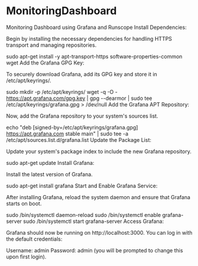 # MonitoringDashboard
Monitoring Dashboard using Grafana and Runscope
Install Dependencies:

Begin by installing the necessary dependencies for handling HTTPS transport and managing repositories.

sudo apt-get install -y apt-transport-https software-properties-common wget
Add the Grafana GPG Key:

To securely download Grafana, add its GPG key and store it in /etc/apt/keyrings/.

sudo mkdir -p /etc/apt/keyrings/
wget -q -O - https://apt.grafana.com/gpg.key | gpg --dearmor | sudo tee /etc/apt/keyrings/grafana.gpg > /dev/null
Add the Grafana APT Repository:

Now, add the Grafana repository to your system's sources list.

echo "deb [signed-by=/etc/apt/keyrings/grafana.gpg] https://apt.grafana.com stable main" | sudo tee -a /etc/apt/sources.list.d/grafana.list
Update the Package List:

Update your system's package index to include the new Grafana repository.

sudo apt-get update
Install Grafana:

Install the latest version of Grafana.

sudo apt-get install grafana
Start and Enable Grafana Service:

After installing Grafana, reload the system daemon and ensure that Grafana starts on boot.

sudo /bin/systemctl daemon-reload
sudo /bin/systemctl enable grafana-server
sudo /bin/systemctl start grafana-server
Access Grafana:

Grafana should now be running on http://localhost:3000. You can log in with the default credentials:

Username: admin
Password: admin (you will be prompted to change this upon first login).